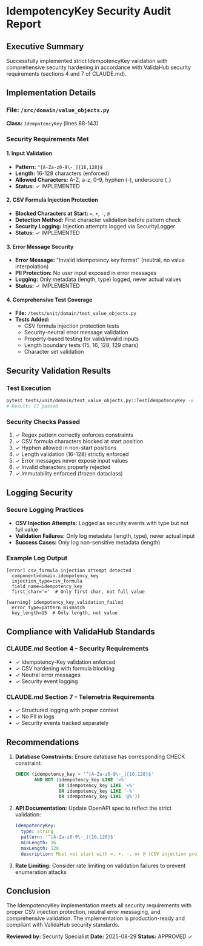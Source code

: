 # IdempotencyKey Security Audit Report

## Executive Summary
Successfully implemented strict IdempotencyKey validation with comprehensive security hardening in accordance with ValidaHub security requirements (sections 4 and 7 of CLAUDE.md).

## Implementation Details

### File: `/src/domain/value_objects.py`
**Class:** `IdempotencyKey` (lines 88-143)

### Security Requirements Met

#### 1. Input Validation
- **Pattern:** `^[A-Za-z0-9\-_]{16,128}$`
- **Length:** 16-128 characters (enforced)
- **Allowed Characters:** A-Z, a-z, 0-9, hyphen (-), underscore (_)
- **Status:** ✓ IMPLEMENTED

#### 2. CSV Formula Injection Protection
- **Blocked Characters at Start:** `=`, `+`, `-`, `@`
- **Detection Method:** First character validation before pattern check
- **Security Logging:** Injection attempts logged via SecurityLogger
- **Status:** ✓ IMPLEMENTED

#### 3. Error Message Security
- **Error Message:** "Invalid idempotency key format" (neutral, no value interpolation)
- **PII Protection:** No user input exposed in error messages
- **Logging:** Only metadata (length, type) logged, never actual values
- **Status:** ✓ IMPLEMENTED

#### 4. Comprehensive Test Coverage
- **File:** `/tests/unit/domain/test_value_objects.py`
- **Tests Added:**
  - CSV formula injection protection tests
  - Security-neutral error message validation
  - Property-based testing for valid/invalid inputs
  - Length boundary tests (15, 16, 128, 129 chars)
  - Character set validation

## Security Validation Results

### Test Execution
```bash
pytest tests/unit/domain/test_value_objects.py::TestIdempotencyKey -v
# Result: 17 passed
```

### Security Checks Passed
1. ✓ Regex pattern correctly enforces constraints
2. ✓ CSV formula characters blocked at start position
3. ✓ Hyphen allowed in non-start positions
4. ✓ Length validation (16-128) strictly enforced
5. ✓ Error messages never expose input values
6. ✓ Invalid characters properly rejected
7. ✓ Immutability enforced (frozen dataclass)

## Logging Security

### Secure Logging Practices
- **CSV Injection Attempts:** Logged as security events with type but not full value
- **Validation Failures:** Only log metadata (length, type), never actual input
- **Success Cases:** Only log non-sensitive metadata (length)

### Example Log Output
```
[error] csv_formula injection attempt detected 
  component=domain.idempotency_key 
  injection_type=csv_formula 
  field_name=idempotency_key 
  first_char='='  # Only first char, not full value

[warning] idempotency_key_validation_failed
  error_type=pattern_mismatch
  key_length=15  # Only length, not value
```

## Compliance with ValidaHub Standards

### CLAUDE.md Section 4 - Security Requirements
- ✓ Idempotency-Key validation enforced
- ✓ CSV hardening with formula blocking
- ✓ Neutral error messages
- ✓ Security event logging

### CLAUDE.md Section 7 - Telemetria Requirements  
- ✓ Structured logging with proper context
- ✓ No PII in logs
- ✓ Security events tracked separately

## Recommendations

1. **Database Constraints:** Ensure database has corresponding CHECK constraint:
   ```sql
   CHECK (idempotency_key ~ '^[A-Za-z0-9\-_]{16,128}$' 
          AND NOT (idempotency_key LIKE '=%' 
                   OR idempotency_key LIKE '+%' 
                   OR idempotency_key LIKE '-%' 
                   OR idempotency_key LIKE '@%'))
   ```

2. **API Documentation:** Update OpenAPI spec to reflect the strict validation:
   ```yaml
   IdempotencyKey:
     type: string
     pattern: '^[A-Za-z0-9\-_]{16,128}$'
     minLength: 16
     maxLength: 128
     description: Must not start with =, +, -, or @ (CSV injection protection)
   ```

3. **Rate Limiting:** Consider rate limiting on validation failures to prevent enumeration attacks

## Conclusion
The IdempotencyKey implementation meets all security requirements with proper CSV injection protection, neutral error messaging, and comprehensive validation. The implementation is production-ready and compliant with ValidaHub security standards.

**Reviewed by:** Security Specialist
**Date:** 2025-08-29
**Status:** APPROVED ✓